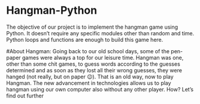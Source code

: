 # Hangman-Python
The objective of our project is to implement the hangman game using Python. It doesn’t require any specific modules other than random and time. Python loops and functions are enough to build this game here.

#About Hangman: 
Going back to our old school days, some of the pen-paper games were always a top for our leisure time. Hangman was one, other than some chit games, to guess words according to the guesses determined and as soon as they lost all their wrong guesses, they were hanged (not really, but on paper 😉). That is an old way, now to play Hangman. The new advancement in technologies allows us to play hangman using our own computer also without any other player. How? Let’s find out further
